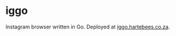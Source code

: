 # iggo

Instagram browser written in Go. Deployed at [iggo.hartebees.co.za](https://iggo.hartebees.co.za).


